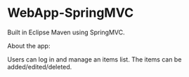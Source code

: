 # WebApp-SpringMVC

Built in Eclipse Maven using SpringMVC.

About the app:

Users can log in and manage an items list. The items can be added/edited/deleted.

